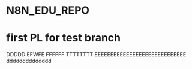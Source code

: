# N8N_EDU_REPO

# first PL for test branch

DDDDD
EFWFE
FFFFFF
TTTTTTTT
EEEEEEEEEEEEEEEEEEEEEEEEEEEEE
dddddddddddddd
